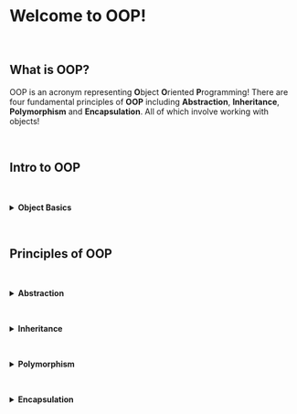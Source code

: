 
# Welcome to OOP!

&nbsp;

## What is OOP?

OOP is an acronym representing **O**bject **O**riented **P**rogramming! There are four fundamental principles of **OOP** including **Abstraction**, **Inheritance**, **Polymorphism** and **Encapsulation**. All of which involve working with objects!

&nbsp;

## Intro to OOP

&nbsp;

<details>
  <summary><strong>Object Basics</strong></summary>

  OOP offers us the ability to create objects in our programs that resemble things in the real world. We are then able to easily access specific functionality and data.
  
  Imagine a delivery driver for Amazon or Uber Eats, this can be represented programatically in an object! 

**[Start lesson!](/Object-Basics.md)**

  ![UBER EATS](https://media.dhakatribune.com/uploads/2019/03/ue-fb-post-1552481772590.png)

</details>

&nbsp;

## Principles of OOP

&nbsp;

<details>
  <summary><strong>Abstraction</strong></summary>

details

</details>

&nbsp;

<details>
  <summary><strong>Inheritance</strong></summary>

details

</details>

&nbsp;

<details>
  <summary><strong>Polymorphism</strong></summary>

details

</details>

&nbsp;

<details>
  <summary><strong>Encapsulation</strong></summary>

details

</details>
